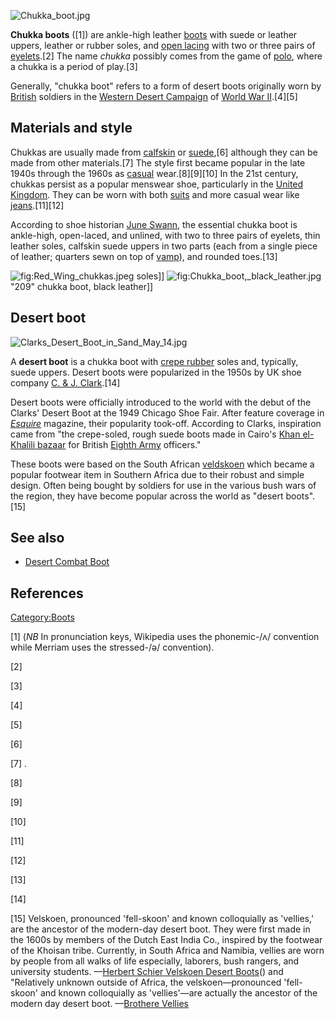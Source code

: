 ![](Chukka_boot.jpg "Chukka_boot.jpg")

**Chukka boots** ([1]) are ankle-high leather [boots](boot "wikilink")
with suede or leather uppers, leather or rubber soles, and [open
lacing](open_lacing "wikilink") with two or three pairs of
[eyelets](eyelets "wikilink").[2] The name *chukka* possibly comes from
the game of [polo](polo "wikilink"), where a chukka is a period of
play.[3]

Generally, "chukka boot" refers to a form of desert boots originally
worn by [British](United_Kingdom "wikilink") soldiers in the [Western
Desert Campaign](Western_Desert_Campaign "wikilink") of [World War
II](World_War_II "wikilink").[4][5]

## Materials and style

Chukkas are usually made from [calfskin](calfskin "wikilink") or
[suede](suede "wikilink"),[6] although they can be made from other
materials.[7] The style first became popular in the late 1940s through
the 1960s as [casual](casual_attire "wikilink") wear.[8][9][10] In the
21st century, chukkas persist as a popular menswear shoe, particularly
in the [United Kingdom](United_Kingdom "wikilink"). They can be worn
with both [suits](Suit_(clothing) "wikilink") and more casual wear like
[jeans](jeans "wikilink").[11][12]

According to shoe historian [June Swann](June_Swann "wikilink"), the
essential chukka boot is ankle-high, open-laced, and unlined, with two
to three pairs of eyelets, thin leather soles, calfskin suede uppers in
two parts (each from a single piece of leather; quarters sewn on top of
[vamp](Shoe#Shoe_construction "wikilink")), and rounded toes.[13]

![](Red_Wing_chukkas.jpeg "fig:Red_Wing_chukkas.jpeg") soles\]\]
![](Chukka_boot,_black_leather.jpg "fig:Chukka_boot,_black_leather.jpg")
"209" chukka boot, black leather\]\]

## Desert boot

![](Clarks_Desert_Boot_in_Sand_May_14.jpg "Clarks_Desert_Boot_in_Sand_May_14.jpg")

A **desert boot** is a chukka boot with [crepe
rubber](crepe_rubber "wikilink") soles and, typically, suede uppers.
Desert boots were popularized in the 1950s by UK shoe company [C. & J.
Clark](C._&_J._Clark "wikilink").[14]

Desert boots were officially introduced to the world with the debut of
the Clarks' Desert Boot at the 1949 Chicago Shoe Fair. After feature
coverage in *[Esquire](Esquire_(magazine) "wikilink")* magazine, their
popularity took-off. According to Clarks, inspiration came from "the
crepe-soled, rough suede boots made in Cairo's [Khan el-Khalili
bazaar](Khan_el-Khalili "wikilink") for British [Eighth
Army](Eighth_Army_(United_Kingdom) "wikilink") officers."

These boots were based on the South African
[veldskoen](veldskoen "wikilink") which became a popular footwear item
in Southern Africa due to their robust and simple design. Often being
bought by soldiers for use in the various bush wars of the region, they
have become popular across the world as "desert boots".[15]

## See also

-   [Desert Combat Boot](Desert_Combat_Boot "wikilink")

## References

[Category:Boots](Category:Boots "wikilink")

[1] (*NB* In pronunciation keys, Wikipedia uses the phonemic-/ʌ/
convention while Merriam uses the stressed-/ə/ convention).

[2]

[3]

[4]

[5]

[6]

[7] .

[8]

[9]

[10]

[11]

[12]

[13]

[14]

[15] Velskoen, pronounced 'fell-skoon' and known colloquially as
'vellies,' are the ancestor of the modern-day desert boot. They were
first made in the 1600s by members of the Dutch East India Co., inspired
by the footwear of the Khoisan tribe. Currently, in South Africa and
Namibia, vellies are worn by people from all walks of life especially,
laborers, bush rangers, and university students. —[Herbert Schier
Velskoen Desert
Boots](http://www.selectism.com/2010/06/29/herbert-schier-velskoen-desert-boots/)()
and "Relatively unknown outside of Africa, the velskoen—pronounced
'fell-skoon' and known colloquially as 'vellies'—are actually the
ancestor of the modern day desert boot. —[Brothere
Vellies](http://www.brothervellies.com/site/about)